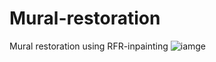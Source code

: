 # Mural-restoration
Mural restoration using RFR-inpainting
![iamge](https://github.com/zhangbaijin/Mural-restoration/blob/main/result.jpg)
